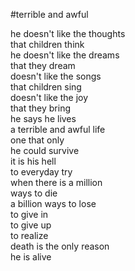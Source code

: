 #terrible and awful

he doesn't like the thoughts\
that children think\
he doesn't like the dreams\
that they dream\
doesn't like the songs\
that children sing\
doesn't like the joy\
that they bring\
he says he lives\
a terrible and awful life\
one that only\
he could survive\
it is his hell\
to everyday try\
when there is a million\
ways to die\
a billion ways to lose\
to give in\
to give up\
to realize\
death is the only reason\
he is alive
